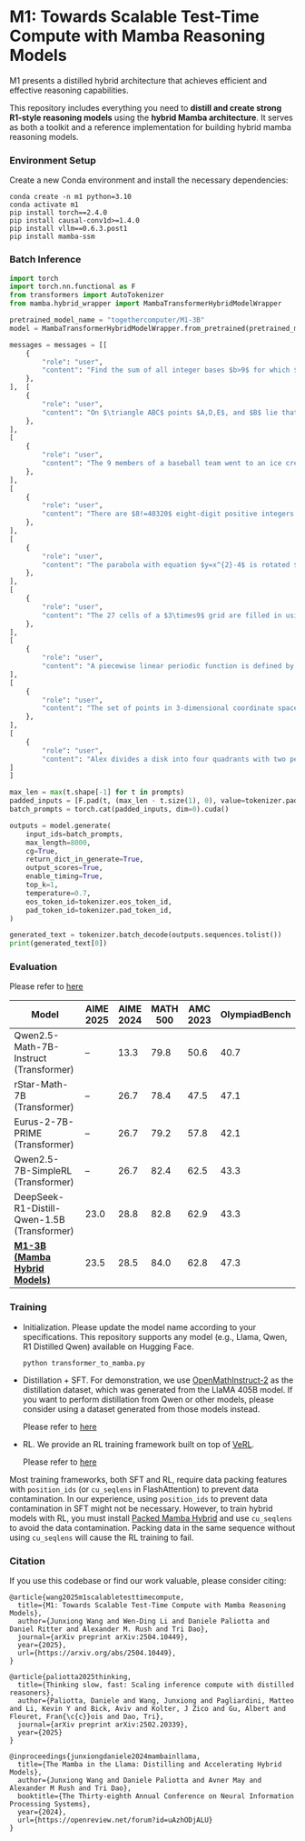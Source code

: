 # M1: Towards Scalable Test-Time Compute with Mamba Reasoning Models

M1 presents a distilled hybrid architecture that achieves efficient and effective reasoning capabilities.

This repository includes everything you need to **distill and create strong R1-style reasoning models** using the **hybrid Mamba architecture**. It serves as both a toolkit and a reference implementation for building hybrid mamba reasoning models.

### Environment Setup
Create a new Conda environment and install the necessary dependencies:

```
conda create -n m1 python=3.10
conda activate m1
pip install torch==2.4.0
pip install causal-conv1d>=1.4.0
pip install vllm==0.6.3.post1
pip install mamba-ssm
```

### Batch Inference

```python
import torch
import torch.nn.functional as F
from transformers import AutoTokenizer
from mamba.hybrid_wrapper import MambaTransformerHybridModelWrapper

pretrained_model_name = "togethercomputer/M1-3B"
model = MambaTransformerHybridModelWrapper.from_pretrained(pretrained_model_name, torch_dtype=torch.bfloat16).cuda().eval()

messages = messages = [[
    {
        "role": "user",
        "content": "Find the sum of all integer bases $b>9$ for which $17_b$ is a divisor of $97_b.$",
    },
],  [
    {
        "role": "user",
        "content": "On $\triangle ABC$ points $A,D,E$, and $B$ lie that order on side $\overline{AB}$ with $AD=4, DE=16$, and $EB=8$. Points $A,F,G$, and $C$ lie in that order on side $\overline{AC}$ with $AF=13, FG=52$, and $GC=26$. Let $M$ be the reflection of $D$ through $F$, and let $N$ be the reflection of $G$ through $E$. Quadrilateral $DEGF$ has area 288. Find the area of heptagon $AFNBCEM$.",
    },
],
[
    {
        "role": "user",
        "content": "The 9 members of a baseball team went to an ice cream parlor after their game. Each player had a singlescoop cone of chocolate, vanilla, or strawberry ice cream. At least one player chose each flavor, and the number of players who chose chocolate was greater than the number of players who chose vanilla, which was greater than the number of players who chose strawberry. Let $N$ be the number of different assignments of flavors to players that meet these conditions. Find the remainder when $N$ is divided by 1000.",
    },
],
[
    {
        "role": "user",
        "content": "There are $8!=40320$ eight-digit positive integers that use each of the digits $1,2,3,4,5,6,7,8$ exactly once. Let $N$ be the number of these integers that are divisible by 22. Find the difference between $N$ and 2025.$",
    },
],
[
    {
        "role": "user",
        "content": "The parabola with equation $y=x^{2}-4$ is rotated $60^{\circ}$ counterclockwise around the origin. The unique point in the fourth quadrant where the original parabola and its image intersect has $y$-coordinate $\frac{a-\sqrt{b}}{c}$, where $a$, $b$, and $c$ are positive integers, and $a$ and $c$ are relatively prime. Find $a+b+c$.",
    },
],
[
    {
        "role": "user",
        "content": "The 27 cells of a $3\times9$ grid are filled in using the numbers 1 through 9 so that each row contains 9 different numbers, and each of the three $3\times3$ blocks heavily outlined in the example below contains 9 different numbers, as in the first three rows of a Sudoku puzzle. | 4 | 2 | 8 | 9 | 6 | 3 | 1 | 7 | 5 | | 3 | 7 | 9 | 5 | 2 | 1 | 6 | 8 | 4 | | 5 | 6 | 1 | 8 | 4 | 7 | 9 | 2 | 3 | The number of different ways to fill such a grid can be written as $p^a\cdot q^b\cdot r^c\cdot s^d$, where $p,q,r,$ and $s$ are distinct prime numbers and $a,b,c,$ and $d$ are positive integers. Find $p\cdot a+q\cdot b+r\cdot c+s\cdot d$."
    },
],
[
    {
        "role": "user",
        "content": "A piecewise linear periodic function is defined by $f(x)=\begin{cases}x&\text{if }x\in[-1,1)\\2-x&\text{if }x\in[1,3)\end{cases}$ and $f(x+4)=f(x)$ for all real numbers $x$. The graph of $f(x)$ has the sawtooth pattern. The parabola $x=34y^2$ intersects the graph of $f(x)$ at finitely many points. The sum of the $y$-coordinates of these intersection points can be expressed in the form $\frac{a+b\sqrt{c}}{d}$, where $a,b,c,$ and $d$ are positive integers, $a,b,$ and $d$ have greatest common divisor equal to 1, and $c$ is not divisible by the square of any prime. Find $a+b+c+d$."    },
],
[
    {
        "role": "user",
        "content": "The set of points in 3-dimensional coordinate space that lie in the plane $x+y+z=75$ whose coordinates satisfy the inequalities $x-yz<y-zx<z-xy$ forms three disjoint convex regions. Exactly one of those regions has finite area. The area of this finite region can be expressed in the form $a\sqrt{b}$, where $a$ and $b$ are positive integers and $b$ is not divisible by the square of any prime. Find $a+b$.",
    },
],
[
    {
        "role": "user",
        "content": "Alex divides a disk into four quadrants with two perpendicular diameters intersecting at the center of the disk. He draws 25 more line segments through the disk, drawing each segment by selecting two points at random on the perimeter of the disk in different quadrants and connecting those two points. Find the expected number of regions into which these 27 line segments divide the disk."    },
]
]

max_len = max(t.shape[-1] for t in prompts)
padded_inputs = [F.pad(t, (max_len - t.size(1), 0), value=tokenizer.pad_token_id) for t in prompts]
batch_prompts = torch.cat(padded_inputs, dim=0).cuda()

outputs = model.generate(
    input_ids=batch_prompts,
    max_length=8000,
    cg=True,
    return_dict_in_generate=True,
    output_scores=True,
    enable_timing=True,
    top_k=1,
    temperature=0.7,
    eos_token_id=tokenizer.eos_token_id,
    pad_token_id=tokenizer.pad_token_id,
)

generated_text = tokenizer.batch_decode(outputs.sequences.tolist())
print(generated_text[0])
```

### Evaluation

Please refer to [here](rl/README.md)

| **Model**                          | **AIME 2025** | **AIME 2024** | **MATH 500** | **AMC 2023** | **OlympiadBench** |
|-----------------------------------|---------------|---------------|--------------|--------------|-------------------|
| Qwen2.5-Math-7B-Instruct  (Transformer)        | –             | 13.3          | 79.8         | 50.6         | 40.7              |
| rStar-Math-7B  (Transformer)                   | –             | 26.7          | 78.4         | 47.5         | 47.1              |
| Eurus-2-7B-PRIME (Transformer)                 | –             | 26.7          | 79.2         | 57.8         | 42.1              |
| Qwen2.5-7B-SimpleRL (Transformer)              | –             | 26.7          | 82.4         | 62.5         | 43.3              |
| DeepSeek-R1-Distill-Qwen-1.5B (Transformer)    | 23.0          | 28.8          | 82.8         | 62.9         | 43.3              |
| [**M1-3B (Mamba Hybrid Models)**](https://huggingface.co/togethercomputer/M1-3B)                | 23.5          | 28.5          | 84.0         | 62.8         | 47.3              |

### Training

* Initialization. Please update the model name according to your specifications. This repository supports any model (e.g., Llama, Qwen, R1 Distilled Qwen) available on Hugging Face.

  `python transformer_to_mamba.py`

* Distillation + SFT. For demonstration, we use [OpenMathInstruct-2](https://huggingface.co/datasets/nvidia/OpenMathInstruct-2) as the distillation dataset, which was generated from the LlaMA 405B model. If you want to perform distillation from Qwen or other models, please consider using a dataset generated from those models instead.

  Please refer to [here](sft/README.md)

* RL. We provide an RL training framework built on top of [VeRL](https://github.com/volcengine/verl).

  Please refer to [here](rl/README.md)

Most training frameworks, both SFT and RL, require data packing features with `position_ids` (or `cu_seqlens` in FlashAttention) to prevent data contamination. In our experience, using `position_ids` to prevent data contamination in SFT might not be necessary. However, to train hybrid models with RL, you must install [Packed Mamba Hybrid](HYBRID_PACK.md) and use `cu_seqlens` to avoid the data contamination. Packing data in the same sequence without using `cu_seqlens` will cause the RL training to fail.

### Citation

If you use this codebase or find our work valuable, please consider citing:

```
@article{wang2025m1scalabletesttimecompute,
  title={M1: Towards Scalable Test-Time Compute with Mamba Reasoning Models}, 
  author={Junxiong Wang and Wen-Ding Li and Daniele Paliotta and Daniel Ritter and Alexander M. Rush and Tri Dao},
  journal={arXiv preprint arXiv:2504.10449},
  year={2025},
  url={https://arxiv.org/abs/2504.10449}, 
}

@article{paliotta2025thinking,
  title={Thinking slow, fast: Scaling inference compute with distilled reasoners},
  author={Paliotta, Daniele and Wang, Junxiong and Pagliardini, Matteo and Li, Kevin Y and Bick, Aviv and Kolter, J Zico and Gu, Albert and Fleuret, Fran{\c{c}}ois and Dao, Tri},
  journal={arXiv preprint arXiv:2502.20339},
  year={2025}
}

@inproceedings{junxiongdaniele2024mambainllama,
  title={The Mamba in the Llama: Distilling and Accelerating Hybrid Models},
  author={Junxiong Wang and Daniele Paliotta and Avner May and Alexander M Rush and Tri Dao},
  booktitle={The Thirty-eighth Annual Conference on Neural Information Processing Systems},
  year={2024},
  url={https://openreview.net/forum?id=uAzhODjALU}
}
```
